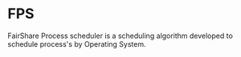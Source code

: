 # FPS
FairShare Process scheduler is a scheduling algorithm developed to schedule process's by Operating System.
